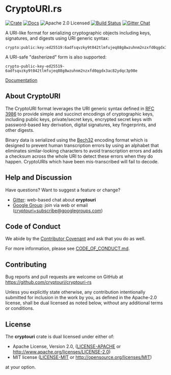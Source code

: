 # CryptoURI.rs

[![Crate][crate-image]][crate-link]
[![Docs][docs-image]][docs-link]
![Apache 2.0 Licensed][license-image]
[![Build Status][build-image]][build-link]
[![Gitter Chat][gitter-image]][gitter-link]

[crate-image]: https://img.shields.io/crates/v/cryptouri.svg
[crate-link]: https://crates.io/crates/cryptouri
[docs-image]: https://docs.rs/cryptouri/badge.svg
[docs-link]: https://docs.rs/cryptouri/
[license-image]: https://img.shields.io/badge/license-MIT/Apache2.0-blue.svg
[build-image]: https://travis-ci.org/cryptouri/cryptouri.rs.svg?branch=master
[build-link]: https://travis-ci.org/cryptouri/cryptouri.rs
[gitter-image]: https://badges.gitter.im/badge.svg
[gitter-link]: https://gitter.im/cryptouri/Lobby

A URI-like format for serializing cryptographic objects including keys,
signatures, and digests using URI generic syntax:

```
crypto:public:key:ed25519:6adfsqvzky9t042tlmfujeq88g8wzuhnm2nzxfd0qgdx3ac82ydq3pkr2c
```

A URI-safe "dasherized" form is also supported:

```
crypto-public-key-ed25519-6adfsqvzky9t042tlmfujeq88g8wzuhnm2nzxfd0qgdx3ac82ydqc3p98e
```

[Documentation][docs-link]

## About CryptoURI

The CryptoURI format leverages the URI generic syntax defined in [RFC 3986] to
provide simple and succinct encodings of cryptographic keys, including public
keys, private/secret keys, encrypted secret keys with password-based key
derivation, digital signatures, key fingerprints, and other digests.

Binary data is serialized using the [Bech32] encoding format which is designed
to prevent human transcription errors by using an alphabet that eliminates
similar-looking characters to avoid transcription errors and adds a checksum
across the whole URI to detect these errors when they do happen.
CryptoURIs which have been mis-transcribed will fail to decode.

## Help and Discussion

Have questions? Want to suggest a feature or change?

* [Gitter]: web-based chat about **cryptouri**
* [Google Group]: join via web or email ([cryptouri+subscribe@googlegroups.com])

[Gitter]: https://gitter.im/cryptouri/Lobby
[Google Group]: https://groups.google.com/forum/#!forum/cryptouri
[cryptouri+subscribe@googlegroups.com]: mailto:cryptouri+subscribe@googlegroups.com

## Code of Conduct

We abide by the [Contributor Covenant][cc] and ask that you do as well.

For more information, please see [CODE_OF_CONDUCT.md].

## Contributing

Bug reports and pull requests are welcome on GitHub at https://github.com/cryptouri/cryptouri-rs

Unless you explicitly state otherwise, any contribution intentionally
submitted for inclusion in the work by you, as defined in the Apache-2.0
license, shall be dual licensed as noted below, without any additional terms or
conditions.

## License

The **cryptouri** crate is dual licensed under either of:

* Apache License, Version 2.0, ([LICENSE-APACHE](LICENSE-APACHE) or http://www.apache.org/licenses/LICENSE-2.0)
* MIT license ([LICENSE-MIT](LICENSE-MIT) or http://opensource.org/licenses/MIT)

at your option.

[Bech32]: https://github.com/bitcoin/bips/blob/master/bip-0173.mediawiki
[cc]: https://contributor-covenant.org
[CODE_OF_CONDUCT.md]: https://github.com/cryptouri/cryptouri-rs/blob/master/CODE_OF_CONDUCT.md
[RFC 3986]: https://tools.ietf.org/html/rfc3986
[LICENSE-APACHE]: https://github.com/cryptouri/cryptouri-rs/blob/master/LICENSE-APACHE
[LICENSE-MIT]: https://github.com/cryptouri/cryptouri-rs/blob/master/LICENSE-MIT
